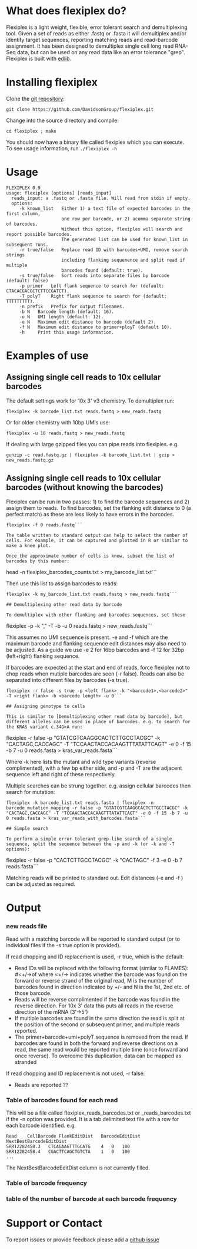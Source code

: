 # What does flexiplex do?

Flexiplex is a light weight, flexible, error tolerant search and demultiplexing tool. Given a set of reads as either .fastq or .fasta it will demultiplex and/or identify target sequences, reporting matching reads and read-barcode assignment. It has been designed to demultiplex single cell long read RNA-Seq data, but can be used on any read data like an error tolerance "grep". Flexiplex is built with [edlib](https://github.com/Martinsos/edlib). 


# Installing flexiplex
Clone the [git repository](https://github.com/DavidsonGroup/flexiplex):
```
git clone https://github.com/DavidsonGroup/flexiplex.git
```

Change into the source directory and compile:
```
cd flexiplex ; make
```

You should now have a binary file called flexiplex which you can execute.
To see usage information, run 
```./flexiplex -h```

# Usage

```
FLEXIPLEX 0.9
usage: flexiplex [options] [reads_input]
  reads_input: a .fastq or .fasta file. Will read from stdin if empty.
  options:
     -k known_list   Either 1) a text file of expected barcodes in the first column,
                     one row per barcode, or 2) acomma separate string of barcodes.
                     Without this option, flexiplex will search and report possible barcodes.
                     The generated list can be used for known_list in subsequent runs.
     -r true/false   Replace read ID with barcodes+UMI, remove search strings
                     including flanking sequenence and split read if multiple
                     barcodes found (default: true).
     -s true/false   Sort reads into separate files by barcode (default: false)
     -p primer   Left flank sequence to search for (default: CTACACGACGCTCTTCCGATCT).
     -T polyT    Right flank sequence to search for (default: TTTTTTTTT).
     -n prefix   Prefix for output filenames.
     -b N   Barcode length (default: 16).
     -u N   UMI length (default: 12).
     -e N   Maximum edit distance to barcode (default 2).
     -f N   Maximum edit distance to primer+ployT (default 10).
     -h     Print this usage information.
```

# Examples of use

## Assigning single cell reads to 10x cellular barcodes
  
The default settings work for 10x 3' v3 chemistry. To demultiplex run:
```
flexiplex -k barcode_list.txt reads.fastq > new_reads.fastq
```

Or for older chemistry with 10bp UMIs use:
```
flexiplex -u 10 reads.fastq > new_reads.fastq
```

If dealing with large gzipped files you can pipe reads into flexiples. e.g.
```
gunzip -c read.fastq.gz | flexiplex -k barcode_list.txt | gzip > new_reads.fastq.gz
```
  
## Assigning single cell reads to 10x cellular barcodes (without knowing the barcodes)

Flexiplex can be run in two passes: 1) to find the barcode sequences and 2) assign them to reads.
To find barcodes, set the flanking edit distance to 0 (a perfect match) as these are less likely to have errors in the barcodes.
```
flexiplex -f 0 reads.fastq```

The table written to standard output can help to select the number of cells. For example, it can be captured and plotted in R or similar to make a knee plot.

Once the approximate number of cells is know, subset the list of barcodes by this number:
```
head -n <number of cells> flexiplex_barcodes_counts.txt > my_barcode_list.txt```

Then use this list to assign barcodes to reads:
```
flexiplex -k my_barcode_list.txt reads.fastq > new_reads.fastq```

## Demultiplexing other read data by barcode

To demultiplex with other flanking and barcodes sequences, set these 
```
flexiplex -p <left flank> -k "<barcode1>,<barcode2>" -T <right flank> -b <barcode length> -u 0 reads.fastq > new_reads.fastq```

This assumes no UMI sequence is present. -e and -f which are the maximum barcode and flanking sequence edit distances may also need to be adjusted. As a guide we use -e 2 for 16bp barcodes and -f 12 for 32bp (left+right) flanking sequence.

If barcodes are expected at the start and end of reads, force flexiplex not to chop reads when mutiple barcodes are seen (-r false). Reads can also be separated into different files by barcodes (-s true).
```
flexiplex -r false -s true -p <left flank> -k "<barcode1>,<barcode2>" -T <right flank> -b <barcode length> -u 0```

## Assigning genotype to cells

This is similar to [Demultiplexing other read data by barcode], but different alleles can be used in place of barcodes. e.g. to search for the KRAS variant c.34G>A run:

```
flexiplex -r false -p "GTATCGTCAAGGCACTCTTGCCTACGC" -k "CACTAGC,CACCAGC" -T "TCCAACTACCACAAGTTTATATTCAGT" -e 0 -f 15 -b 7 -u 0 reads.fasta > kras_var_reads.fasta```

Where -k here lists the mutant and wild type variants (reverse complimented), with a few bp either side, and -p and -T are the adjacent sequence left and right of these respectively.

Multiple searches can be strung together. e.g. assign cellular barcodes then search for mutation:
```
flexiplex -k barcode_list.txt reads.fasta | flexiplex -n barcode_mutation_mapping -r false -p "GTATCGTCAAGGCACTCTTGCCTACGC" -k "CACTAGC,CACCAGC" -T "TCCAACTACCACAAGTTTATATTCAGT" -e 0 -f 15 -b 7 -u 0 reads.fasta > kras_var_reads_with_barcodes.fasta```

## Simple search

To perform a simple error tolerant grep-like search of a single sequence, split the sequence between the -p and -k (or -k and -T options):
```
flexiplex -r false -p "CACTCTTGCCTACGC" -k "CACTAGC" -f 3 -e 0 -b 7 reads.fasta```

Matching reads will be printed to standard out. Edit distances (-e and -f ) can be adjusted as required.

# Output

### new reads file

Read with a matching barcode will be reported to standard output (or to individual files if the -s true option is provided).

If read chopping and ID replacement is used, -r true, which is the default:
  - Read IDs will be replaced with the following format (similar to FLAMES): <barcode>_<UMI>#<original ID>_<+/-><N>of<M> where <+/-> indicates whether the barcode was found on the forward or reverse strand of the original read, M is the number of barcodes found in direction indicated by +/- and N is the 1st, 2nd etc. of those barcode.
  - Reads will be reverse complimented if the barcode was found in the reverse direction. For 10x 3' data this puts all reads in the reverse direction of the mRNA (3'->5')
  - If multiple barcodes are found in the same direction the read is split at the position of the second or subsequent primer, and multiple reads reported.
  - The primer+barcode+umi+polyT sequence is removed from the read.
If barcodes are found in both the forward and reverse directions on a read, the same read would be reported multiple time (once forward and once reverse). To overcome this duplication, data can be mapped as stranded
  
 If read chopping and ID replacement is not used, -r false:
  - Reads are reported ??
  
  
  
  
  
### Table of barcodes found for each read

This will be a file called flexiplex_reads_barcodes.txt or <prefix>_reads_barcodes.txt if the -n option was provided.
It is a tab delimited text file with a row for each barcode identified. e.g.
```
Read	CellBarcode	FlankEditDist	BarcodeEditDist	NextBestBarcodeEditDist
SRR12282458.3	CTCAGAAGTTTGCATG	4	0	100
SRR12282458.4	CGACTTCAGCTGTCTA	1	0	100
...
```
The NextBestBarcodeEditDist column is not currently filled.

### Table of barcode frequency

### table of the number of barcode at each barcode frequency

  
# Support or Contact

To report issues or provide feedback please add a [github issue](https://github.com/DavidsonGroup/flexiplex/issues)
